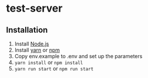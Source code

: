 # test-server

## Installation

1. Install [Node.js](https://nodejs.org/en/https://nodejs.org/en/)
1. Install [yarn](https://yarnpkg.com) or [npm](https://www.npmjs.com/)
1. Copy env.example to .env and set up the parameters
1. ```yarn install``` or ```npm install```
1. ```yarn run start``` or  ```npm run start```